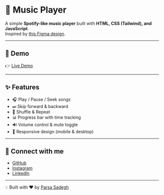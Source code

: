# 🎵 Music Player

A simple **Spotify-like music player** built with **HTML, CSS (Tailwind), and JavaScript**.  
Inspired by [this Figma design](https://www.figma.com/community/file/1124449258211294515).

---

## 🚀 Demo
👉 [Live Demo](https://parsadgh.github.io/Music-Player/)

---

## ✨ Features
- 🎧 Play / Pause / Seek songs  
- ⏭ Skip forward & backward  
- 🔀 Shuffle & Repeat  
- 📊 Progress bar with time tracking  
- 🔊 Volume control & mute toggle  
- 📱 Responsive design (mobile & desktop)  

---

## 🔗 Connect with me
- [GitHub](https://github.com/Parsadgh)  
- [Instagram](https://instagram.com/parsa.sdgh.dev)  
- [LinkedIn](https://www.linkedin.com/in/parsa-sadegh-440a572a2)  

---

💡 Built with ❤️ by [Parsa Sadegh](https://github.com/Parsadgh)
